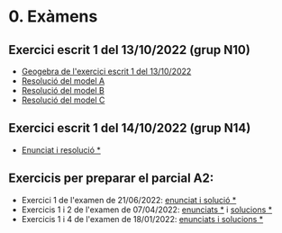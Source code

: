 # 0. Exàmens

## Exercici escrit 1 del 13/10/2022 (grup N10)

* [Geogebra de l'exercici escrit 1 del 13/10/2022](https://www.geogebra.org/classic/bzbj8dkd)
* [Resolució del model A](./1_exercici_escrit_1/model_a.jpg)
* [Resolució del model B](./1_exercici_escrit_1/model_b.jpg)
* [Resolució del model C](./1_exercici_escrit_1/model_c.jpg)

## Exercici escrit 1 del 14/10/2022 (grup N14)

* [Enunciat i resolució *](https://atenea.upc.edu/mod/resource/view.php?id=3751767)

## Exercicis per preparar el parcial A2:

* Exercici 1 de l'examen de 21/06/2022: [enunciat i solució *](https://upcommons.upc.edu/bitstream/handle/2117/370602/FOMA_A3-A4-SoluciO.pdf)
* Exercicis 1 i 2 de l'examen de 07/04/2022: [enunciats *](https://upcommons.upc.edu/bitstream/handle/2117/366793/A2%20parcial%20FOMA.pdf) i [solucions *](https://upcommons.upc.edu/bitstream/handle/2117/366793/Solucio_A2.pdf)
* Exercicis 1 i 4 de l'examen de 18/01/2022: [enunciats i solucions *](https://upcommons.upc.edu/bitstream/handle/2117/361756/A3iA4ambsolucio.pdf)
